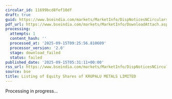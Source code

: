 ```yaml
---
circular_id: 11699bcd8fef10df
draft: true
guid: https://www.bseindia.com/markets/MarketInfo/DispNoticesNCirculars.aspx?Noticeid={2595DD3F-6108-4FF7-AED7-2484A3F94415}&noticeno=20250915-1&dt=09/15/2025&icount=1&totcount=12&flag=0
pdf_url: https://www.bseindia.com/markets/MarketInfo/DownloadAttach.aspx?id=20250915-1&attachedId=
processing:
  attempts: 1
  content_hash: ''
  processed_at: '2025-09-15T09:25:56.810609'
  processor_version: '2.0'
  stage: download_failed
  status: failed
published_date: '2025-09-15T05:31:11+00:00'
rss_url: https://www.bseindia.com/markets/MarketInfo/DispNoticesNCirculars.aspx?Noticeid={2595DD3F-6108-4FF7-AED7-2484A3F94415}&noticeno=20250915-1&dt=09/15/2025&icount=1&totcount=12&flag=0
source: bse
title: Listing of Equity Shares of KRUPALU METALS LIMITED
---
```


Processing in progress...